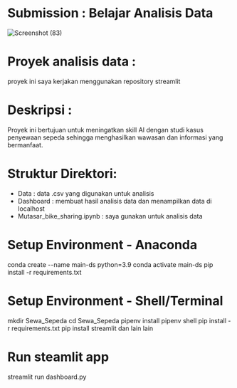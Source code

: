 # Submission : Belajar Analisis Data
![Screenshot (83)](https://github.com/user-attachments/assets/00143c40-2269-44f4-a1a3-6f873ae15d01)

# Proyek analisis data :
proyek ini saya kerjakan menggunakan repository streamlit

# Deskripsi :
 Proyek ini bertujuan untuk meningatkan skill AI dengan studi kasus penyewaan sepeda
 sehingga menghasilkan wawasan dan informasi yang bermanfaat.

 # Struktur Direktori:
 - Data : data .csv yang digunakan untuk analisis
 - Dashboard : membuat hasil analisis data dan menampilkan data di localhost
 - Mutasar_bike_sharing.ipynb : saya gunakan untuk analisis data
   
# Setup Environment - Anaconda
conda create --name main-ds python=3.9
conda activate main-ds
pip install -r requirements.txt

# Setup Environment - Shell/Terminal
mkdir Sewa_Sepeda
cd Sewa_Sepeda
pipenv install
pipenv shell
pip install -r requirements.txt
pip install streamlit
dan lain lain

# Run steamlit app
streamlit run dashboard.py


